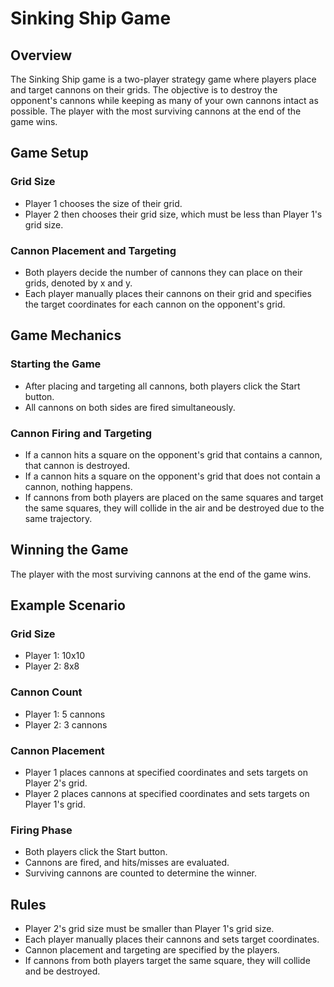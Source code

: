 # Sinking Ship Game

## Overview
The Sinking Ship game is a two-player strategy game where players place and target cannons on their grids. The objective is to destroy the opponent's cannons while keeping as many of your own cannons intact as possible. The player with the most surviving cannons at the end of the game wins.

## Game Setup

### Grid Size
- Player 1 chooses the size of their grid.
- Player 2 then chooses their grid size, which must be less than Player 1's grid size.

### Cannon Placement and Targeting
- Both players decide the number of cannons they can place on their grids, denoted by x and y.
- Each player manually places their cannons on their grid and specifies the target coordinates for each cannon on the opponent's grid.

## Game Mechanics

### Starting the Game
- After placing and targeting all cannons, both players click the Start button.
- All cannons on both sides are fired simultaneously.

### Cannon Firing and Targeting
- If a cannon hits a square on the opponent's grid that contains a cannon, that cannon is destroyed.
- If a cannon hits a square on the opponent's grid that does not contain a cannon, nothing happens.
- If cannons from both players are placed on the same squares and target the same squares, they will collide in the air and be destroyed due to the same trajectory.

## Winning the Game
The player with the most surviving cannons at the end of the game wins.

## Example Scenario

### Grid Size
- Player 1: 10x10
- Player 2: 8x8

### Cannon Count
- Player 1: 5 cannons
- Player 2: 3 cannons

### Cannon Placement
- Player 1 places cannons at specified coordinates and sets targets on Player 2's grid.
- Player 2 places cannons at specified coordinates and sets targets on Player 1's grid.

### Firing Phase
- Both players click the Start button.
- Cannons are fired, and hits/misses are evaluated.
- Surviving cannons are counted to determine the winner.

## Rules
- Player 2's grid size must be smaller than Player 1's grid size.
- Each player manually places their cannons and sets target coordinates.
- Cannon placement and targeting are specified by the players.
- If cannons from both players target the same square, they will collide and be destroyed.
